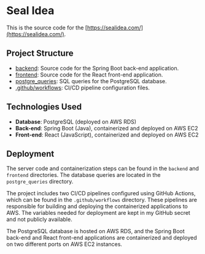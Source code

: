 # Seal Idea

This is the source code for the [https://sealidea.com/](https://sealidea.com/).

## Project Structure
- [backend](backend): Source code for the Spring Boot back-end application.
- [frontend](frontend): Source code for the React front-end application.
- [postgre_queries](postgre_queries): SQL queries for the PostgreSQL database.
- [.github/workflows](.github/workflows): CI/CD pipeline configuration files.

## Technologies Used
- **Database**: PostgreSQL (deployed on AWS RDS)
- **Back-end**: Spring Boot (Java), containerized and deployed on AWS EC2
- **Front-end**: React (JavaScript), containerized and deployed on AWS EC2

## Deployment
The server code and containerization steps can be found in the `backend` and `frontend` directories. The database queries are located in the `postgre_queries` directory.

The project includes two CI/CD pipelines configured using GitHub Actions, which can be found in the `.github/workflows` directory. These pipelines are responsible for building and deploying the containerized applications to AWS. The variables needed for deployment are kept in my GitHub secret and not publicly available.

The PostgreSQL database is hosted on AWS RDS, and the Spring Boot back-end and React front-end applications are containerized and deployed on two different ports on AWS EC2 instances.
